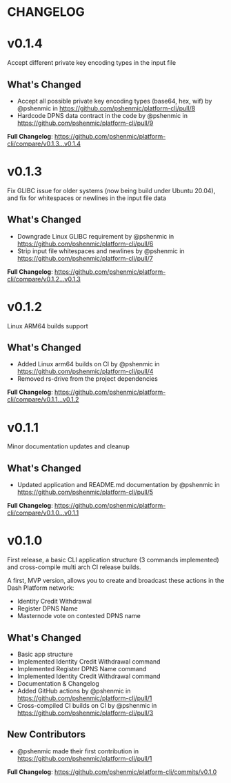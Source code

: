 # CHANGELOG

# v0.1.4
Accept different private key encoding types in the input file

## What's Changed
* Accept all possible private key encoding types (base64, hex, wif) by @pshenmic in https://github.com/pshenmic/platform-cli/pull/8
* Hardcode DPNS data contract in the code by @pshenmic in https://github.com/pshenmic/platform-cli/pull/9


**Full Changelog**: https://github.com/pshenmic/platform-cli/compare/v0.1.3...v0.1.4

# v0.1.3
Fix GLIBC issue for older systems (now being build under Ubuntu 20.04), and fix for whitespaces or newlines in the input file data

## What's Changed
* Downgrade Linux GLIBC requirement by @pshenmic in https://github.com/pshenmic/platform-cli/pull/6
* Strip input file whitespaces and newlines by @pshenmic in https://github.com/pshenmic/platform-cli/pull/7


**Full Changelog**: https://github.com/pshenmic/platform-cli/compare/v0.1.2...v0.1.3

# v0.1.2
Linux ARM64 builds support

## What's Changed
* Added Linux arm64 builds on CI by @pshenmic in https://github.com/pshenmic/platform-cli/pull/4
* Removed rs-drive from the project dependencies

**Full Changelog**: https://github.com/pshenmic/platform-cli/compare/v0.1.1...v0.1.2

# v0.1.1
Minor documentation updates and cleanup

## What's Changed
* Updated application and README.md documentation by @pshenmic in https://github.com/pshenmic/platform-cli/pull/5

**Full Changelog**: https://github.com/pshenmic/platform-cli/compare/v0.1.0...v0.1.1

# v0.1.0

First release, a basic CLI application structure (3 commands implemented) and cross-compile multi arch CI release builds.

A first, MVP version, allows you to create and broadcast these actions in the Dash Platform network:
* Identity Credit Withdrawal
* Register DPNS Name
* Masternode vote on contested DPNS name

## What's Changed
* Basic app structure
* Implemented Identity Credit Withdrawal command
* Implemented Register DPNS Name command
* Implemented Identity Credit Withdrawal command
* Documentation & Changelog
* Added GitHub actions by @pshenmic in https://github.com/pshenmic/platform-cli/pull/1
* Cross-compiled CI builds on CI by @pshenmic in https://github.com/pshenmic/platform-cli/pull/3

## New Contributors
* @pshenmic made their first contribution in https://github.com/pshenmic/platform-cli/pull/1

**Full Changelog**: https://github.com/pshenmic/platform-cli/commits/v0.1.0
